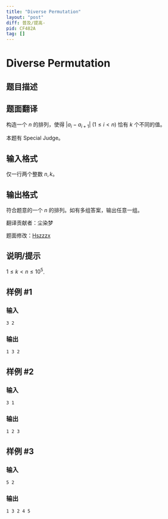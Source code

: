 ```yaml
---
title: "Diverse Permutation"
layout: "post"
diff: 普及/提高-
pid: CF482A
tag: []
---
```


# Diverse Permutation

## 题目描述

## 题面翻译
构造一个 $n$ 的排列，使得 $|a_i-a_{i+1}|\ (1\leq i<n)$ 恰有 $k$ 个不同的值。

本题有 Special Judge。

## 输入格式

仅一行两个整数 $n,k$。

## 输出格式

符合题意的一个 $n$ 的排列。如有多组答案，输出任意一组。

翻译贡献者：尘染梦

题面修改：[Hszzzx](/user/676412)

## 说明/提示

$1\leq k < n \leq 10^5$.

## 样例 #1

### 输入

```
3 2

```

### 输出

```
1 3 2

```

## 样例 #2

### 输入

```
3 1

```

### 输出

```
1 2 3

```

## 样例 #3

### 输入

```
5 2

```

### 输出

```
1 3 2 4 5

```

